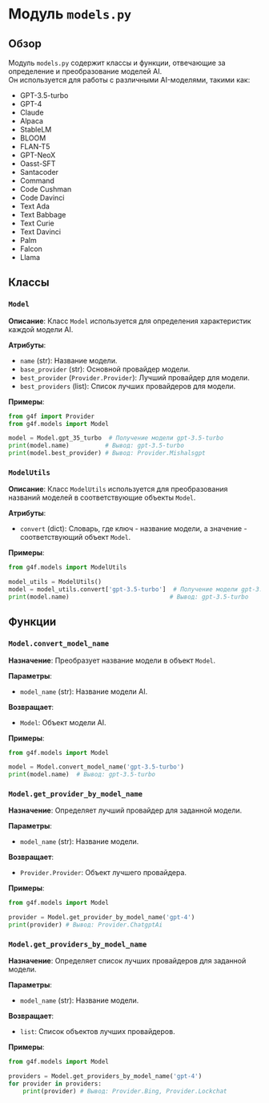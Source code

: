 # Модуль `models.py`

## Обзор

Модуль `models.py` содержит классы и функции, отвечающие за определение и преобразование моделей AI.  
Он используется для работы с различными AI-моделями, такими как:

- GPT-3.5-turbo 
- GPT-4
- Claude 
- Alpaca
- StableLM
- BLOOM
- FLAN-T5
- GPT-NeoX
- Oasst-SFT
- Santacoder
- Command
- Code Cushman
- Code Davinci
- Text Ada
- Text Babbage
- Text Curie
- Text Davinci
- Palm
- Falcon
- Llama

## Классы

### `Model`

**Описание**: Класс `Model`  используется для определения характеристик каждой модели AI. 

**Атрибуты**:

- `name` (str): Название модели.
- `base_provider` (str): Основной провайдер модели. 
- `best_provider` (`Provider.Provider`): Лучший провайдер для модели.  
- `best_providers` (list): Список лучших провайдеров для модели.  

**Примеры**:

```python
from g4f import Provider
from g4f.models import Model

model = Model.gpt_35_turbo  # Получение модели gpt-3.5-turbo
print(model.name)          # Вывод: gpt-3.5-turbo
print(model.best_provider) # Вывод: Provider.Mishalsgpt 
```

### `ModelUtils`

**Описание**: Класс `ModelUtils`  используется для преобразования названий моделей в соответствующие объекты `Model`.  

**Атрибуты**:

- `convert` (dict): Словарь, где ключ - название модели, а значение - соответствующий объект `Model`.

**Примеры**:

```python
from g4f.models import ModelUtils

model_utils = ModelUtils()
model = model_utils.convert['gpt-3.5-turbo']  # Получение модели gpt-3.5-turbo 
print(model.name)                            # Вывод: gpt-3.5-turbo
```

## Функции

### `Model.convert_model_name`

**Назначение**: Преобразует название модели в объект `Model`. 

**Параметры**:

- `model_name` (str): Название модели AI.

**Возвращает**:

- `Model`: Объект модели AI.

**Примеры**:

```python
from g4f.models import Model

model = Model.convert_model_name('gpt-3.5-turbo')
print(model.name)  # Вывод: gpt-3.5-turbo
```

### `Model.get_provider_by_model_name`

**Назначение**: Определяет лучший провайдер для заданной модели.

**Параметры**:

- `model_name` (str): Название модели.

**Возвращает**:

- `Provider.Provider`: Объект лучшего провайдера.

**Примеры**:

```python
from g4f.models import Model

provider = Model.get_provider_by_model_name('gpt-4')
print(provider) # Вывод: Provider.ChatgptAi
```

### `Model.get_providers_by_model_name`

**Назначение**: Определяет список лучших провайдеров для заданной модели.

**Параметры**:

- `model_name` (str): Название модели.

**Возвращает**:

- `list`: Список объектов лучших провайдеров.

**Примеры**:

```python
from g4f.models import Model

providers = Model.get_providers_by_model_name('gpt-4')
for provider in providers:
    print(provider) # Вывод: Provider.Bing, Provider.Lockchat
```